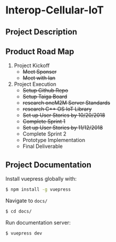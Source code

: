 # Interop-Cellular-IoT

## Project Description

## Product Road Map

1. Project Kickoff
    * ~~Meet Sponser~~
    * ~~Meet with Ian~~
2. Project Execution
    * ~~Setup Github Repo~~
    * ~~Setup Taiga Board~~
    * ~~research oneM2M Server Standards~~
    * ~~research C++ OS IoT Library~~
    * ~~Set up User Stories by 10/20/2018~~
    * ~~Complete Sprint 1~~
    * ~~Set up User Stories by 11/12/2018~~
    * Complete Sprint 2
    * Prototype Implementation
    * Final Deliverable


## Project Documentation

Install vuepress globally with:
```sh
$ npm install -g vuepress
```

Navigate to `docs/`
```sh
$ cd docs/
```

Run documentation server:

```sh
$ vuepress dev
```

